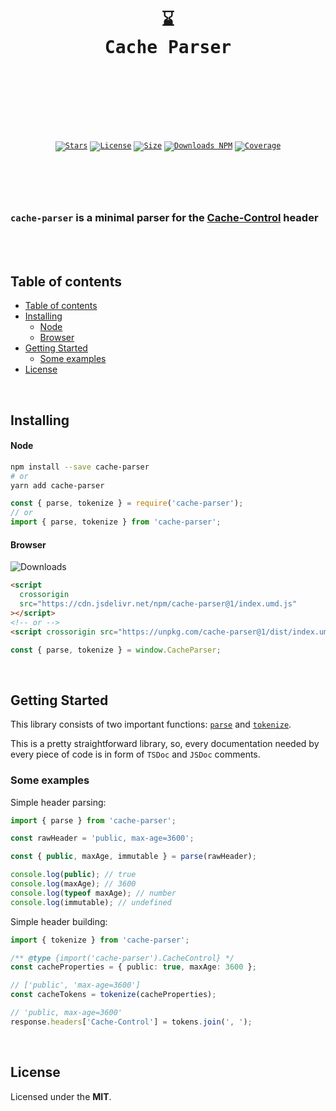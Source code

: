 <br />
<div align="center">
  <pre>
  <br />
  <h1>⌛
Cache Parser</h1>
  <br />
  </pre>
  <br />
  <br />
  <code
    ><a href="https://github.com/ArthurFiorette/cache-parser/stargazers"
      ><img
        src="https://img.shields.io/github/stars/ArthurFiorette/cache-parser?logo=github&label=Stars"
        target="_blank"
        alt="Stars" /></a
  ></code>
  <code
    ><a href="https://github.com/ArthurFiorette/cache-parser/blob/main/LICENSE"
      ><img
        src="https://img.shields.io/github/license/ArthurFiorette/cache-parser?logo=githu&label=License"
        target="_blank"
        alt="License" /></a
  ></code>
  <code
    ><a href="https://bundlephobia.com/package/cache-parser"
      ><img
        src="https://img.shields.io/bundlephobia/min/cache-parser?style=flat"
        target="_blank"
        alt="Size" /></a
  ></code>
  <code
    ><a href="https://www.npmjs.com/package/cache-parser"
      ><img
        src="https://img.shields.io/npm/dw/cache-parser?style=flat"
        target="_blank"
        alt="Downloads NPM" /></a
  ></code>
  <code
    ><a href="https://app.codecov.io/gh/arthurfiorette/cache-parser/"
      ><img
        src="https://codecov.io/gh/arthurfiorette/cache-parser/branch/main/graph/badge.svg?token=pdslRMQDtC"
        target="_blank"
        alt="Coverage" /></a
  ></code>
</div>

<h1></h1>

<br />
<br />

### `cache-parser` is a minimal parser for the [Cache-Control](https://developer.mozilla.org/en-US/docs/Web/HTTP/Headers/Cache-Control) header

<br />
<br />

## Table of contents

- [Table of contents](#table-of-contents)
- [Installing](#installing)
  - [Node](#node)
  - [Browser](#browser)
- [Getting Started](#getting-started)
  - [Some examples](#some-examples)
- [License](#license)

<br />

## Installing

#### Node

```sh
npm install --save cache-parser
# or
yarn add cache-parser
```

```js
const { parse, tokenize } = require('cache-parser');
// or
import { parse, tokenize } from 'cache-parser';
```

#### Browser

![Downloads](https://img.shields.io/npm/v/cache-parser?style=flat)

```html
<script
  crossorigin
  src="https://cdn.jsdelivr.net/npm/cache-parser@1/index.umd.js"
></script>
<!-- or -->
<script crossorigin src="https://unpkg.com/cache-parser@1/dist/index.umd.js"></script>
```

```js
const { parse, tokenize } = window.CacheParser;
```

<br />

## Getting Started

This library consists of two important functions: [`parse`](src/parse.ts) and
[`tokenize`](src/tokenize.ts).

This is a pretty straightforward library, so, every documentation needed by every piece of
code is in form of `TSDoc` and `JSDoc` comments.

### Some examples

Simple header parsing:

```js
import { parse } from 'cache-parser';

const rawHeader = 'public, max-age=3600';

const { public, maxAge, immutable } = parse(rawHeader);

console.log(public); // true
console.log(maxAge); // 3600
console.log(typeof maxAge); // number
console.log(immutable); // undefined
```

Simple header building:

```ts
import { tokenize } from 'cache-parser';

/** @type {import('cache-parser').CacheControl} */
const cacheProperties = { public: true, maxAge: 3600 };

// ['public', 'max-age=3600']
const cacheTokens = tokenize(cacheProperties);

// 'public, max-age=3600'
response.headers['Cache-Control'] = tokens.join(', ');
```

<br />

## License

Licensed under the **MIT**.

<br />
